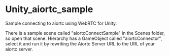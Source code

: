 # Unity_aiortc_sample
Sample connecting to aiortc using WebRTC for Unity.

There is a sample scene called "aiortcConnectSample" in the Scenes folder, so open that scene.
Hierarchy has a GameObject called "aiortcConnector", select it and run it by rewriting the Aiortc Server URL to the URL of your aiortc server.
